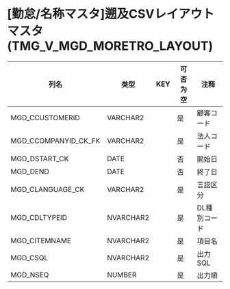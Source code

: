 # [勤怠/名称マスタ]遡及CSVレイアウトマスタ(TMG_V_MGD_MORETRO_LAYOUT)
| 列名   | 类型   | KEY  | 可否为空 | 注释   |
| ---- | ---- | ---- | ---- | ---- |
|MGD_CCUSTOMERID|VARCHAR2||是|顧客コード|
|MGD_CCOMPANYID_CK_FK|VARCHAR2||是|法人コード|
|MGD_DSTART_CK|DATE||否|開始日|
|MGD_DEND|DATE||否|終了日|
|MGD_CLANGUAGE_CK|VARCHAR2||是|言語区分|
|MGD_CDLTYPEID|NVARCHAR2||是|DL種別コード|
|MGD_CITEMNAME|NVARCHAR2||是|項目名|
|MGD_CSQL|NVARCHAR2||是|出力SQL|
|MGD_NSEQ|NUMBER||是|出力順|
